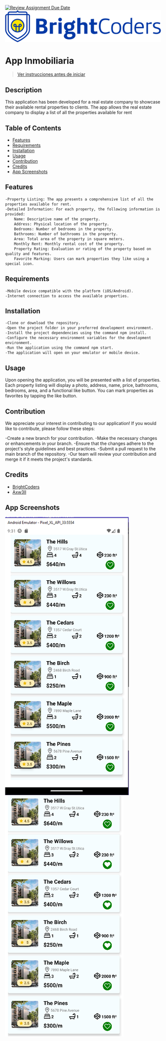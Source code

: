 [![Review Assignment Due Date](https://classroom.github.com/assets/deadline-readme-button-24ddc0f5d75046c5622901739e7c5dd533143b0c8e959d652212380cedb1ea36.svg)](https://classroom.github.com/a/EKaCILZ0)
![BrightCoders Logo](img/logo.png)

# App Inmobiliaria

> [Ver instrucciones antes de iniciar](./instructions.md)

## Description
This application has been developed for a real estate company to showcase their available rental properties to clients. The app 
allows the real estate company to display a list of all the properties available for rent
## Table of Contents

- [Features](#features)
- [Requirements](#requirements)
- [Installation](#installation)
- [Usage](#usage)
- [Contribution](#contribution)
- [Credits](#credits)
- [App Screenshots](#app-screenshots)

## Features

    -Property Listing: The app presents a comprehensive list of all the properties available for rent.
    -Detailed Information: For each property, the following information is provided:
        Name: Descriptive name of the property.
        Address: Physical location of the property.
        Bedrooms: Number of bedrooms in the property.
        Bathrooms: Number of bathrooms in the property.
        Area: Total area of the property in square meters.
        Monthly Rent: Monthly rental cost of the property.
        Property Rating: Evaluation or rating of the property based on quality and features.
        Favorite Marking: Users can mark properties they like using a special icon.

## Requirements
    -Mobile device compatible with the platform (iOS/Android).
    -Internet connection to access the available properties.

## Installation
    -Clone or download the repository.
    -Open the project folder in your preferred development environment.
    -Install the project dependencies using the command npm install.
    -Configure the necessary environment variables for the development environment.
    -Run the application using the command npm start.
    -The application will open on your emulator or mobile device.

## Usage

Upon opening the application, you will be presented with a list of properties.
Each property listing will display a photo, address, name, price, bathrooms, bedrooms, area, and a functional like button.
You can mark properties as favorites by tapping the like button.

## Contribution
We appreciate your interest in contributing to our application! If you would like to contribute, please follow these steps:

-Create a new branch for your contribution.
-Make the necessary changes or enhancements in your branch.
-Ensure that the changes adhere to the project's style guidelines and best practices.
-Submit a pull request to the main branch of the repository.
-Our team will review your contribution and merge it if it meets the project's standards.

## Credits
- [BrightCoders](http://www.brightcoders.com/)
- [Axw3ll](axelomar.a.v@gmail.com)

## App Screenshots
![App Screenshot 1](img/Main.PNG)
![App Screenshot 2](img/btnlike.PNG)

